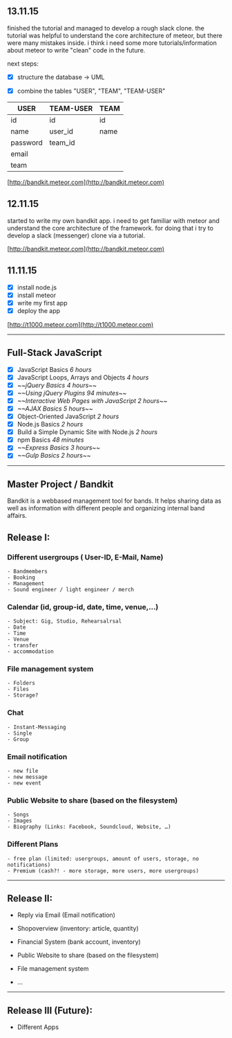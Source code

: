 ## 13.11.15
finished the tutorial and managed to develop a rough slack clone.
the tutorial was helpful to understand the core architecture of meteor, but there were many mistakes inside.
i think i need some more tutorials/information about meteor to write "clean" code in the future.

next steps:

- [x] structure the database -> UML
- [x] combine the tables "USER", "TEAM", "TEAM-USER"


| USER     | TEAM-USER | TEAM |
|----------|-----------|------|
| id       | id        | id   |
| name     | user_id   | name |
| password | team_id   |      |
| email    |           |      |
| team     |           |      |

[http://bandkit.meteor.com](http://bandkit.meteor.com)

## 12.11.15

started to write my own bandkit app.
i need to get familiar with meteor and understand the core architecture of the framework.
for doing that i try to develop a slack (messenger) clone via a tutorial.

[http://bandkit.meteor.com](http://bandkit.meteor.com)

## 11.11.15

- [x] install node.js 
- [x] install meteor
- [x] write my first app
- [x] deploy the app

[http://t1000.meteor.com](http://t1000.meteor.com)

- - - 

## Full-Stack JavaScript

- [x] JavaScript Basics *6 hours*
- [x] JavaScript Loops, Arrays and Objects *4 hours*
- [x] *~~jQuery Basics 4 hours*~~
- [x] *~~Using jQuery Plugins 94 minutes*~~
- [x] *~~Interactive Web Pages with JavaScript 2 hours*~~
- [x] *~~AJAX Basics 5 hours*~~
- [x] Object-Oriented JavaScript *2 hours*
- [x] Node.js Basics *2 hours*
- [x] Build a Simple Dynamic Site with Node.js *2 hours*
- [x] npm Basics *48 minutes*
- [x] *~~Express Basics 3 hours*~~
- [x] *~~Gulp Basics 2 hours*~~
 
- - -

## Master Project / Bandkit

Bandkit is a webbased management tool for bands.
It helps sharing data as well as information with different people and organizing internal band affairs.

## Release I:

### Different usergroups ( User-ID, E-Mail, Name)
	- Bandmembers 	
	- Booking
	- Management
	- Sound engineer / light engineer / merch

### Calendar (id, group-id, date, time, venue,…)
	- Subject: Gig, Studio, Rehearsalrsal  
	- Date
	- Time
	- Venue
	- transfer
	- accommodation

### File management system 
	- Folders
	- Files
	- Storage?

### Chat
	- Instant-Messaging
	- Single
	- Group

### Email notification
	- new file
	- new message
	- new event

### Public Website to share (based on the filesystem)
	- Songs
	- Images
	- Biography (Links: Facebook, Soundcloud, Website, …)

### Different Plans
	- free plan (limited: usergroups, amount of users, storage, no notifications)
	- Premium (cash?! - more storage, more users, more usergroups)

- - - 

## Release II:


- Reply via Email (Email notification)
- Shopoverview (inventory: article, quantity)
- Financial System (bank account, inventory)
- Public Website to share (based on the filesystem)
- File management system 

- …

- - -

## Release III (Future):

- Different Apps 